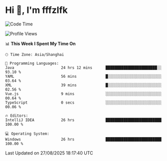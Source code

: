 # Hi 👋, I'm fffzlfk

<!--START_SECTION:waka-->
![Code Time](http://img.shields.io/badge/Code%20Time-1%2C362%20hrs%2025%20mins-blue)

![Profile Views](http://img.shields.io/badge/Profile%20Views-0-blue)

📊 **This Week I Spent My Time On** 

```text
🕑︎ Time Zone: Asia/Shanghai

💬 Programming Languages: 
Java                     24 hrs 12 mins      ███████████████████████░░   93.10 % 
YAML                     56 mins             █░░░░░░░░░░░░░░░░░░░░░░░░   03.64 % 
XML                      39 mins             █░░░░░░░░░░░░░░░░░░░░░░░░   02.56 % 
Vue.js                   9 mins              ░░░░░░░░░░░░░░░░░░░░░░░░░   00.64 % 
TypeScript               0 secs              ░░░░░░░░░░░░░░░░░░░░░░░░░   00.06 % 

🔥 Editors: 
IntelliJ IDEA            26 hrs              █████████████████████████   100.00 % 

💻 Operating System: 
Windows                  26 hrs              █████████████████████████   100.00 % 
```


 Last Updated on 27/08/2025 18:17:40 UTC
<!--END_SECTION:waka-->
